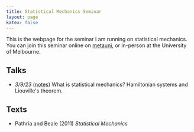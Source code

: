 ```yaml
---
title: Statistical Mechanics Seminar
layout: page
katex: false
---
```



This is the webpage for the seminar I am running on statistical mechanics. You 
can join this seminar online on [metauni](https://metauni.org), or in-person at 
the University of Melbourne.

## Talks
- *3/9/23* ([notes](/stat-mech/intro.pdf)) What is statistical mechanics? Hamiltonian systems and Liouville's theorem. 

## Texts
- Pathria and Beale (2011) *Statistical Mechanics*
